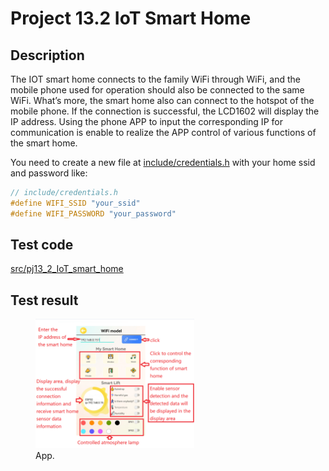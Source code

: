 # Project 13.2 IoT Smart Home

## Description

The IOT smart home connects to the family WiFi through WiFi, and the mobile phone used for operation should also be connected to the same WiFi. 
What’s more, the smart home also can connect to the hotspot of the mobile phone. If the connection is successful, the LCD1602 will display the IP address. Using the phone APP to input the corresponding IP for communication is enable to realize the APP control of various functions of the smart home.

You need to create a new file at [include/credentials.h](include/credentials.h) with your home ssid and password like:

```cpp
// include/credentials.h
#define WIFI_SSID "your_ssid"
#define WIFI_PASSWORD "your_password"
```

## Test code

[src/pj13_2_IoT_smart_home](src/pj13_2_IoT_smart_home.cpp ':include :type=code')

## Test result

<figure>
    <img src="project13/pj13_2_IoT_smart_home/images/App.png" alt="App"  width="60%" height="60%">
    <figcaption>App.</figcaption>
</figure>